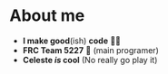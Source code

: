 # About me
- __I make good__(ish) __code__ 🧑‍💻
- __FRC Team 5227__ 🤖 (main programer)
- __Celeste *is* cool__ (No really go play it)

<!---
Celesteisscool/Celesteisscool is a ✨ special ✨ repository because its `README.md` (this file) appears on your GitHub profile.
You can click the Preview link to take a look at your changes.
--->
